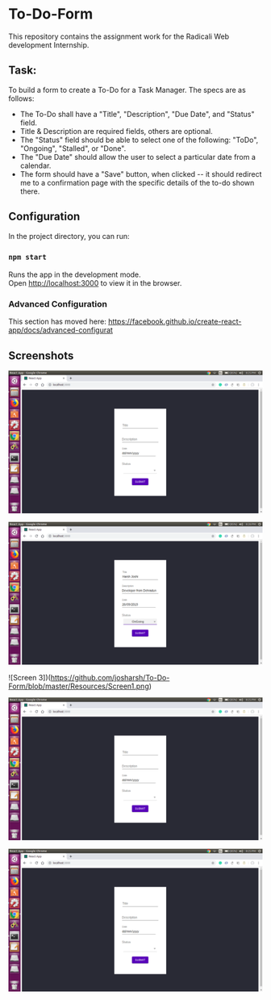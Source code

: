 # To-Do-Form
This repository contains the assignment work for the Radicali Web development Internship. 

## Task:
To build a form to create a To-Do for a Task Manager. The specs are as follows:
* The To-Do shall have a "Title", "Description", "Due Date", and "Status" field.
* Title & Description are required fields, others are optional.
* The "Status" field should be able to select one of the following: "ToDo", "Ongoing", "Stalled", or "Done".
* The "Due Date" should allow the user to select a particular date from a calendar.
* The form should have a "Save" button, when clicked -- it should redirect me to a confirmation page with the specific details of the to-do shown there.


## Configuration

In the project directory, you can run:

### `npm start`

Runs the app in the development mode.<br>
Open [http://localhost:3000](http://localhost:3000) to view it in the browser.

### Advanced Configuration

This section has moved here: https://facebook.github.io/create-react-app/docs/advanced-configurat

## Screenshots
![Screen 1](https://github.com/josharsh/To-Do-Form/blob/master/Resources/screen1.png)

![Screen 2](https://github.com/josharsh/To-Do-Form/blob/master/Resources/Screen2.png)

![Screen 3])(https://github.com/josharsh/To-Do-Form/blob/master/Resources/Screen1.png)

![Screen 4](https://github.com/josharsh/To-Do-Form/blob/master/Resources/Screen1.png)

![Screen 5](https://github.com/josharsh/To-Do-Form/blob/master/Resources/Screen1.png)
